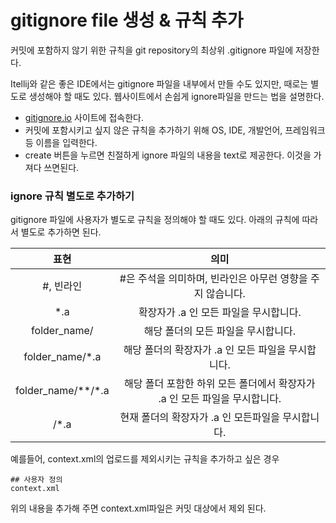 # gitignore file 생성 & 규칙 추가
커밋에 포함하지 않기 위한 규칙을 git repository의 최상위 .gitignore 파일에 저장한다.

Itellij와 같은 좋은 IDE에서는 gitignore 파일을 내부에서 만들 수도 있지만, 때로는 별도로 생성해야 할 때도 있다. 웹사이트에서 손쉽게 ignore파일을 만드는 법을 설명한다.

* [gitignore.io](https://www.gitignore.io/) 사이트에 접속한다.
* 커밋에 포함시키고 싶지 않은 규칙을 추가하기 위해 OS, IDE, 개발언어, 프레임워크 등 이름을 입력한다.
* create 버튼을 누르면 친절하게 ignore 파일의 내용을 text로 제공한다. 이것을 가져다 쓰면된다.

### ignore 규칙 별도로 추가하기
gitignore 파일에 사용자가 별도로 규칙을 정의해야 할 때도 있다. 아래의 규칙에 따라서 별도로 추가하면 된다.

|   표현   | 의미 |
| :------: | :------------: |
| #, 빈라인 | #은 주석을 의미하며, 빈라인은 아무런 영향을 주지 않습니다. |
| *.a | 확장자가 .a 인 모든 파일을 무시합니다. |
| folder_name/ | 해당 폴더의 모든 파일을 무시합니다. |
| folder_name/*.a | 해당 폴더의 확장자가 .a 인 모든 파일을 무시합니다. |
| folder_name/*\*/\*.a	 | 해당 폴더 포함한 하위 모든 폴더에서 확장자가 .a 인 모든 파일을 무시합니다. |
| /*.a | 현재 폴더의 확장자가 .a 인 모든파일을 무시합니다. |

예를들어, context.xml의 업로드를 제외시키는 규칙을 추가하고 싶은 경우 

```
## 사용자 정의
context.xml
```

위의 내용을 추가해 주면 context.xml파일은 커밋 대상에서 제외 된다.

